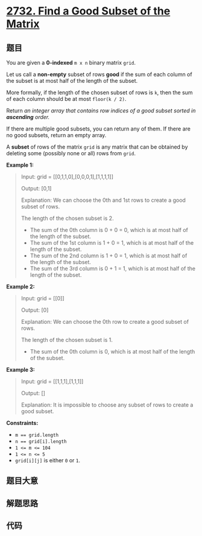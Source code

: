 # [2732. Find a Good Subset of the Matrix](https://leetcode.com/problems/find-a-good-subset-of-the-matrix/)

## 题目

You are given a **0-indexed** `m x n` binary matrix `grid`.

Let us call a **non-empty** subset of rows **good** if the sum of each column
of the subset is at most half of the length of the subset.

More formally, if the length of the chosen subset of rows is `k`, then the sum
of each column should be at most `floor(k / 2)`.

Return _an integer array that contains row indices of a good subset sorted in
**ascending** order._

If there are multiple good subsets, you can return any of them. If there are
no good subsets, return an empty array.

A **subset** of rows of the matrix `grid` is any matrix that can be obtained
by deleting some (possibly none or all) rows from `grid`.



**Example 1:**

> Input: grid = [[0,1,1,0],[0,0,0,1],[1,1,1,1]]
> 
> Output: [0,1]
> 
> Explanation: We can choose the 0th and 1st rows to create a good subset of rows.
> 
> The length of the chosen subset is 2.
> - The sum of the 0th column is 0 + 0 = 0, which is at most half of the length of the subset.
> - The sum of the 1st column is 1 + 0 = 1, which is at most half of the length of the subset.
> - The sum of the 2nd column is 1 + 0 = 1, which is at most half of the length of the subset.
> - The sum of the 3rd column is 0 + 1 = 1, which is at most half of the length of the subset.

**Example 2:**

> Input: grid = [[0]]
> 
> Output: [0]
> 
> Explanation: We can choose the 0th row to create a good subset of rows.
> 
> The length of the chosen subset is 1.
> - The sum of the 0th column is 0, which is at most half of the length of the subset.

**Example 3:**

> Input: grid = [[1,1,1],[1,1,1]]
> 
> Output: []
> 
> Explanation: It is impossible to choose any subset of rows to create a good subset.

**Constraints:**

  * `m == grid.length`
  * `n == grid[i].length`
  * `1 <= m <= 104`
  * `1 <= n <= 5`
  * `grid[i][j]` is either `0` or `1`.


## 题目大意

## 解题思路

## 代码

```javascript

```


